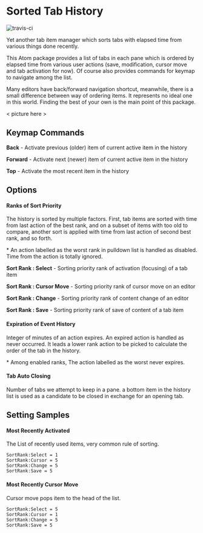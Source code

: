 # Sorted Tab History

![travis-ci](https://travis-ci.org/kataho/tab-history-mrx.svg?branch=master)

Yet another tab item manager which sorts tabs with elapsed time from various things done recently.

This Atom package provides a list of tabs in each pane which is ordered by elapsed time from various user actions
(save, modification, cursor move and tab activation for now).
Of course also provides commands for keymap to navigate among the list.

Many editors have back/forward navigation shortcut, meanwhile, there is a small difference between
way of ordering items. It represents no ideal one in this world.
Finding the best of your own is the main point of this package.

< picture here >

## Keymap Commands

**Back**  - Activate previous (older) item of current active item in the history

**Forward** - Activate next (newer) item of current active item in the history

**Top** - Activate the most recent item in the history

## Options

#### Ranks of Sort Priority

The history is sorted by multiple factors. First, tab items are sorted with time from last action of the best rank,
and on a subset of items with too old to compare, another sort is applied with time from last action of second best rank, and so forth.

\* An action labelled as the worst rank in pulldown list is handled as disabled. Time from the action is totally ignored.

**Sort Rank : Select** - Sorting priority rank of activation (focusing) of a tab item

**Sort Rank : Cursor Move** - Sorting priority rank of cursor move on an editor

**Sort Rank : Change** - Sorting priority rank of content change of an editor

**Sort Rank : Save** - Sorting priority rank of save of content of a tab item

#### Expiration of Event History

Integer of minutes of an action expires. An expired action is handled as never occurred.
It leads a lower rank action to be picked to calculate the order of the tab in the history.

\* Among enabled ranks, The action labelled as the worst never expires.

#### Tab Auto Closing

Number of tabs we attempt to keep in a pane. a bottom item in the history list is used as a candidate to be closed in exchange for an opening tab.

## Setting Samples

#### Most Recently Activated

The List of recently used items, very common rule of sorting.

    SortRank:Select = 1
    SortRank:Cursor = 5
    SortRank:Change = 5
    SortRank:Save = 5

#### Most Recently Cursor Move

Cursor move pops item to the head of the list.

    SortRank:Select = 5
    SortRank:Cursor = 1
    SortRank:Change = 5
    SortRank:Save = 5
